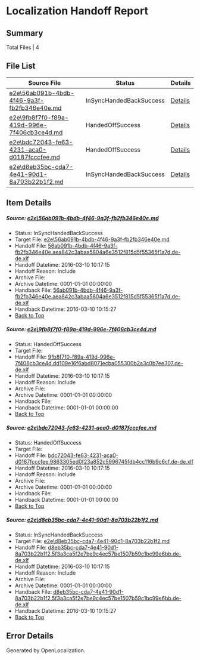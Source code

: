 # <a name='report-top'></a> Localization Handoff Report

## Summary
 Total Files | 4

## File List
 Source File | Status | Details 
 ----------- | ------ | ------- 
 [e2e\56ab091b-4bdb-4f46-9a3f-fb2fb346e40e.md](https://github.com/OpenLocalizationTest/oltest/blob/3662a1916f6442c9e80f86cbc7b14081f499c55d/e2e/56ab091b-4bdb-4f46-9a3f-fb2fb346e40e.md) | InSyncHandedBackSuccess | [Details](#1e57e8677af1c0b75f0f496f4a0816a6397e9eec1)
 [e2e\9fb8f7f0-f89a-419d-996e-7f406cb3ce4d.md](https://github.com/OpenLocalizationTest/oltest/blob/da63f2a52ae03611771e7392ed08a60dd3f9f029/e2e/9fb8f7f0-f89a-419d-996e-7f406cb3ce4d.md) | HandedOffSuccess | [Details](#1964c3bc2cb46870cbba32f802e1ee1b16fb0eaf2)
 [e2e\bdc72043-fe63-4231-aca0-d0187fcccfee.md](https://github.com/OpenLocalizationTest/oltest/blob/8a95fdcaf7e57db22fb921fcf4d86cf45b8476fd/e2e/bdc72043-fe63-4231-aca0-d0187fcccfee.md) | HandedOffSuccess | [Details](#e6a1fde1675108e68f8da7a5a672f4ae3461ea263)
 [e2e\d8eb35bc-cda7-4e41-90d1-8a703b22b1f2.md](https://github.com/OpenLocalizationTest/oltest/blob/3662a1916f6442c9e80f86cbc7b14081f499c55d/e2e/d8eb35bc-cda7-4e41-90d1-8a703b22b1f2.md) | InSyncHandedBackSuccess | [Details](#bc6645932ca66bcdd1a4bfb2d5924e25f8044a674)

## Item Details
##### <a name='1e57e8677af1c0b75f0f496f4a0816a6397e9eec1'></a> Source: [e2e\56ab091b-4bdb-4f46-9a3f-fb2fb346e40e.md](https://github.com/OpenLocalizationTest/oltest/blob/3662a1916f6442c9e80f86cbc7b14081f499c55d/e2e/56ab091b-4bdb-4f46-9a3f-fb2fb346e40e.md)
* Status: InSyncHandedBackSuccess
* Target File: [e2e\56ab091b-4bdb-4f46-9a3f-fb2fb346e40e.md](https://github.com/OpenLocalizationTestOrg/oltest.de-de/blob/4e8be4105b814c13dd09dd0b4bca5a2f88d7be79/e2e/56ab091b-4bdb-4f46-9a3f-fb2fb346e40e.md)
* Handoff File: [56ab091b-4bdb-4f46-9a3f-fb2fb346e40e.aea842c3abaa5804a6e3512f815d5f55365f1a7d.de-de.xlf](https://github.com/OpenLocalizationTestOrg/olhandoff/blob/0d233ad7970cf31079b85ef10e90b1e6221e079c/ol-handoff/OpenLocalizationTestOrg/oltest.de-de/xinjiang/ht/56ab091b-4bdb-4f46-9a3f-fb2fb346e40e.aea842c3abaa5804a6e3512f815d5f55365f1a7d.de-de.xlf)
* Handoff Datetime: 2016-03-10 10:17:15
* Handoff Reason: Include
* Archive File: 
* Archive Datetime: 0001-01-01 00:00:00
* Handback File: [56ab091b-4bdb-4f46-9a3f-fb2fb346e40e.aea842c3abaa5804a6e3512f815d5f55365f1a7d.de-de.xlf](https://github.com/OpenLocalizationTestOrg/olhandback/blob/8982149c03d02718fae9c5a20fbb09adbab580c4/ol-handback/OpenLocalizationTestOrg/oltest.de-de/xinjiang/high/56ab091b-4bdb-4f46-9a3f-fb2fb346e40e.aea842c3abaa5804a6e3512f815d5f55365f1a7d.de-de.xlf)
* Handback Datetime: 2016-03-10 10:15:27
* [Back to Top](#report-top)

##### <a name='1964c3bc2cb46870cbba32f802e1ee1b16fb0eaf2'></a> Source: [e2e\9fb8f7f0-f89a-419d-996e-7f406cb3ce4d.md](https://github.com/OpenLocalizationTest/oltest/blob/da63f2a52ae03611771e7392ed08a60dd3f9f029/e2e/9fb8f7f0-f89a-419d-996e-7f406cb3ce4d.md)
* Status: HandedOffSuccess
* Target File: 
* Handoff File: [9fb8f7f0-f89a-419d-996e-7f406cb3ce4d.dd109e16f6abd8071ecba055300b2a3c0b7ee307.de-de.xlf](https://github.com/OpenLocalizationTestOrg/olhandoff/blob/0d233ad7970cf31079b85ef10e90b1e6221e079c/ol-handoff/OpenLocalizationTestOrg/oltest.de-de/xinjiang/ht/9fb8f7f0-f89a-419d-996e-7f406cb3ce4d.dd109e16f6abd8071ecba055300b2a3c0b7ee307.de-de.xlf)
* Handoff Datetime: 2016-03-10 10:17:15
* Handoff Reason: Include
* Archive File: 
* Archive Datetime: 0001-01-01 00:00:00
* Handback File: 
* Handback Datetime: 0001-01-01 00:00:00
* [Back to Top](#report-top)

##### <a name='e6a1fde1675108e68f8da7a5a672f4ae3461ea263'></a> Source: [e2e\bdc72043-fe63-4231-aca0-d0187fcccfee.md](https://github.com/OpenLocalizationTest/oltest/blob/8a95fdcaf7e57db22fb921fcf4d86cf45b8476fd/e2e/bdc72043-fe63-4231-aca0-d0187fcccfee.md)
* Status: HandedOffSuccess
* Target File: 
* Handoff File: [bdc72043-fe63-4231-aca0-d0187fcccfee.9863305ed0f23a852c5996745fdb4cc116b9c6cf.de-de.xlf](https://github.com/OpenLocalizationTestOrg/olhandoff/blob/0d233ad7970cf31079b85ef10e90b1e6221e079c/ol-handoff/OpenLocalizationTestOrg/oltest.de-de/xinjiang/ht/bdc72043-fe63-4231-aca0-d0187fcccfee.9863305ed0f23a852c5996745fdb4cc116b9c6cf.de-de.xlf)
* Handoff Datetime: 2016-03-10 10:17:15
* Handoff Reason: Include
* Archive File: 
* Archive Datetime: 0001-01-01 00:00:00
* Handback File: 
* Handback Datetime: 0001-01-01 00:00:00
* [Back to Top](#report-top)

##### <a name='bc6645932ca66bcdd1a4bfb2d5924e25f8044a674'></a> Source: [e2e\d8eb35bc-cda7-4e41-90d1-8a703b22b1f2.md](https://github.com/OpenLocalizationTest/oltest/blob/3662a1916f6442c9e80f86cbc7b14081f499c55d/e2e/d8eb35bc-cda7-4e41-90d1-8a703b22b1f2.md)
* Status: InSyncHandedBackSuccess
* Target File: [e2e\d8eb35bc-cda7-4e41-90d1-8a703b22b1f2.md](https://github.com/OpenLocalizationTestOrg/oltest.de-de/blob/4e8be4105b814c13dd09dd0b4bca5a2f88d7be79/e2e/d8eb35bc-cda7-4e41-90d1-8a703b22b1f2.md)
* Handoff File: [d8eb35bc-cda7-4e41-90d1-8a703b22b1f2.5f3a3ca5f2e7be9c4ec57be1507b59c1bc99e6bb.de-de.xlf](https://github.com/OpenLocalizationTestOrg/olhandoff/blob/0d233ad7970cf31079b85ef10e90b1e6221e079c/ol-handoff/OpenLocalizationTestOrg/oltest.de-de/xinjiang/ht/d8eb35bc-cda7-4e41-90d1-8a703b22b1f2.5f3a3ca5f2e7be9c4ec57be1507b59c1bc99e6bb.de-de.xlf)
* Handoff Datetime: 2016-03-10 10:17:15
* Handoff Reason: Include
* Archive File: 
* Archive Datetime: 0001-01-01 00:00:00
* Handback File: [d8eb35bc-cda7-4e41-90d1-8a703b22b1f2.5f3a3ca5f2e7be9c4ec57be1507b59c1bc99e6bb.de-de.xlf](https://github.com/OpenLocalizationTestOrg/olhandback/blob/8982149c03d02718fae9c5a20fbb09adbab580c4/ol-handback/OpenLocalizationTestOrg/oltest.de-de/xinjiang/high/d8eb35bc-cda7-4e41-90d1-8a703b22b1f2.5f3a3ca5f2e7be9c4ec57be1507b59c1bc99e6bb.de-de.xlf)
* Handback Datetime: 2016-03-10 10:15:27
* [Back to Top](#report-top)


## Error Details

Generated by OpenLocalization.
